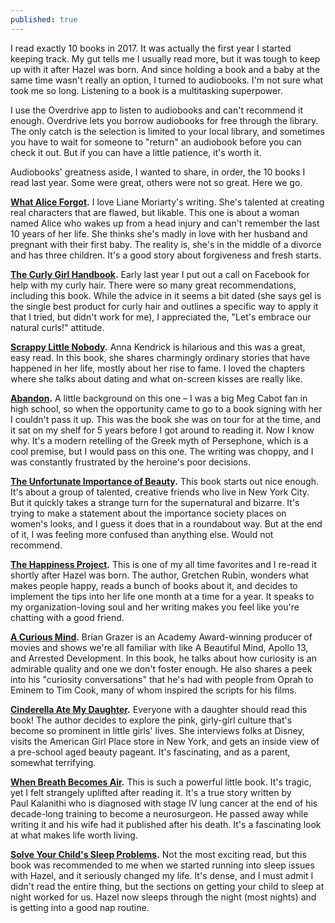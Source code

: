 ```yaml
---
published: true
---
```

I read exactly 10 books in 2017. It was actually the first year I started keeping track. My gut tells me I usually read more, but it was tough to keep up with it after Hazel was born. And since holding a book and a baby at the same time wasn't really an option, I turned to audiobooks. I'm not sure what took me so long. Listening to a book is a multitasking superpower.

I use the Overdrive app to listen to audiobooks and can't recommend it enough. Overdrive lets you borrow audiobooks for free through the library. The only catch is the selection is limited to your local library, and sometimes you have to wait for someone to "return" an audiobook before you can check it out. But if you can have a little patience, it's worth it.

Audiobooks' greatness aside, I wanted to share, in order, the 10 books I read last year. Some were great, others were not so great. Here we go.

**[What Alice Forgot](https://www.amazon.com/What-Alice-Forgot-Liane-Moriarty/dp/0425247449/ref=sr_1_1?s=books&ie=UTF8&qid=1517553155&sr=1-1&keywords=what+alice+forgot).** I love Liane Moriarty's writing. She's talented at creating real characters that are flawed, but likable. This one is about a woman named Alice who wakes up from a head injury and can't remember the last 10 years of her life. She thinks she's madly in love with her husband and pregnant with their first baby. The reality is, she's in the middle of a divorce and has three children. It's a good story about forgiveness and fresh starts.

**[The Curly Girl Handbook](https://www.amazon.com/Curly-Girl-Handbook-Michele-Bender/dp/076115678X/ref=sr_1_1?s=books&ie=UTF8&qid=1517553127&sr=1-1&keywords=the+curly+girl+handbook).** Early last year I put out a call on Facebook for help with my curly hair. There were so many great recommendations, including this book. While the advice in it seems a bit dated (she says gel is the single best product for curly hair and outlines a specific way to apply it that I tried, but didn't work for me), I appreciated the, "Let's embrace our natural curls!" attitude.

**[Scrappy Little Nobody](https://www.amazon.com/Scrappy-Little-Nobody-Anna-Kendrick/dp/150111722X/ref=sr_1_1?s=books&ie=UTF8&qid=1517553082&sr=1-1&keywords=scrappy+little+nobody).** Anna Kendrick is hilarious and this was a great, easy read. In this book, she shares charmingly ordinary stories that have happened in her life, mostly about her rise to fame. I loved the chapters where she talks about dating and what on-screen kisses are really like. 

**[Abandon](https://www.amazon.com/Abandon-Meg-Cabot/dp/0545284104/ref=sr_1_1?s=books&ie=UTF8&qid=1517553059&sr=1-1&keywords=abandon+meg+cabot).** A little background on this one – I was a big Meg Cabot fan in high school, so when the opportunity came to go to a book signing with her I couldn't pass it up. This was the book she was on tour for at the time, and it sat on my shelf for 5 years before I got around to reading it. Now I know why. It's a modern retelling of the Greek myth of Persephone, which is a cool premise, but I would pass on this one. The writing was choppy, and I was constantly frustrated by the heroine's poor decisions. 

**[The Unfortunate Importance of Beauty](https://www.amazon.com/Unfortunate-Importance-Beauty-Novel/dp/0393352307/ref=sr_1_1?s=books&ie=UTF8&qid=1517553179&sr=1-1&keywords=the+unfortunate+importance+of+beauty).** This book starts out nice enough. It's about a group of talented, creative friends who live in New York City. But it quickly takes a strange turn for the supernatural and bizarre. It's trying to make a statement about the importance society places on women's looks, and I guess it does that in a roundabout way. But at the end of it, I was feeling more confused than anything else. Would not recommend.

**[The Happiness Project](https://www.amazon.com/Happiness-Project-Revised-Aristotle-Generally/dp/0062414852/ref=sr_1_1?s=books&ie=UTF8&qid=1517553210&sr=1-1&keywords=the+happiness+project).** This is one of my all time favorites and I re-read it shortly after Hazel was born. The author, Gretchen Rubin, wonders what makes people happy, reads a bunch of books about it, and decides to implement the tips into her life one month at a time for a year. It speaks to my organization-loving soul and her writing makes you feel like you're chatting with a good friend. 

**[A Curious Mind](https://www.amazon.com/Curious-Mind-Secret-Bigger-Life/dp/1476730776).** Brian Grazer is an Academy Award-winning producer of movies and shows we're all familiar with like A Beautiful Mind, Apollo 13, and Arrested Development. In this book, he talks about how curiosity is an admirable quality and one we don't foster enough. He also shares a peek into his "curiosity conversations" that he's had with people from Oprah to Eminem to Tim Cook, many of whom inspired the scripts for his films.

**[Cinderella Ate My Daughter](https://www.amazon.com/Cinderella-Ate-Daughter-Dispatches-Girlie-Girl/dp/0061711535/ref=sr_1_1?s=books&ie=UTF8&qid=1517553261&sr=1-1&keywords=cinderella+ate+my+daughter).** Everyone with a daughter should read this book! The author decides to explore the pink, girly-girl culture that's become so prominent in little girls' lives. She interviews folks at Disney, visits the American Girl Place store in New York, and gets an inside view of a pre-school aged beauty pageant. It's fascinating, and as a parent, somewhat terrifying.

**[When Breath Becomes Air](https://www.amazon.com/When-Breath-Becomes-Paul-Kalanithi/dp/081298840X).** This is such a powerful little book. It's tragic, yet I felt strangely uplifted after reading it. It's a true story written by Paul Kalanithi who is diagnosed with stage IV lung cancer at the end of his decade-long training to become a neurosurgeon. He passed away while writing it and his wife had it published after his death. It's a fascinating look at what makes life worth living.

**[Solve Your Child's Sleep Problems](https://www.amazon.com/Solve-Your-Childs-Sleep-Problems/dp/0743201639/ref=sr_1_1?s=books&ie=UTF8&qid=1517553305&sr=1-1&keywords=solve+your+child%27s+sleep+problems).** Not the most exciting read, but this book was recommended to me when we started running into sleep issues with Hazel, and it seriously changed my life. It's dense, and I must admit I didn't read the entire thing, but the sections on getting your child to sleep at night worked for us. Hazel now sleeps through the night (most nights) and is getting into a good nap routine.
